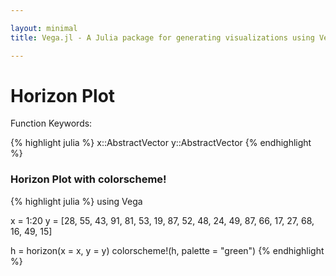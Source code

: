 ```yaml
---

layout: minimal
title: Vega.jl - A Julia package for generating visualizations using Vega

---
```


# Horizon Plot

Function Keywords:

{% highlight julia %}
x::AbstractVector
y::AbstractVector
{% endhighlight %}

### Horizon Plot with colorscheme!
{% highlight julia %}
using Vega

x = 1:20
y = [28, 55, 43, 91, 81, 53, 19, 87, 52, 48, 24, 49, 87, 66, 17, 27, 68, 16, 49, 15]

h = horizon(x = x, y = y)
colorscheme!(h, palette = "green")
{% endhighlight %}

<div id="horizon"></div>
<script type="text/javascript">
parse("horizon",
    {"name":"horizon","height":100,"padding":"auto","marks":[{"marks":[{"marks":[{"properties":{"update":{"y2":{"value":0,"scale":"y"},"fillOpacity":{"signal":"opacity"},"y":{"field":"y","scale":"y"}},"enter":{"interpolate":{"value":"monotone"},"x":{"field":"x","scale":"x"},"fill":{"field":"group","scale":"group"}}},"from":{"data":"table_tabpa"},"type":"area"}],"properties":{"update":{"y":{"field":"offset"}}},"from":{"data":"layer_indices"},"type":"group"}],"properties":{"update":{"height":{"field":{"group":"height"}},"clip":{"value":true},"width":{"field":{"group":"width"}}}},"type":"group"}],"axes":[{"layer":"front","properties":{"title":{"fontSize":{"value":14}}},"title":"x","grid":false,"type":"x","scale":"x"}],"data":[{"name":"table_tabpa","values":[{"x":1,"y2":0,"group":1,"y":28},{"x":2,"y2":0,"group":1,"y":55},{"x":3,"y2":0,"group":1,"y":43},{"x":4,"y2":0,"group":1,"y":91},{"x":5,"y2":0,"group":1,"y":81},{"x":6,"y2":0,"group":1,"y":53},{"x":7,"y2":0,"group":1,"y":19},{"x":8,"y2":0,"group":1,"y":87},{"x":9,"y2":0,"group":1,"y":52},{"x":10,"y2":0,"group":1,"y":48},{"x":11,"y2":0,"group":1,"y":24},{"x":12,"y2":0,"group":1,"y":49},{"x":13,"y2":0,"group":1,"y":87},{"x":14,"y2":0,"group":1,"y":66},{"x":15,"y2":0,"group":1,"y":17},{"x":16,"y2":0,"group":1,"y":27},{"x":17,"y2":0,"group":1,"y":68},{"x":18,"y2":0,"group":1,"y":16},{"x":19,"y2":0,"group":1,"y":49},{"x":20,"y2":0,"group":1,"y":15}]},{"name":"layer_indices","values":[0,1,2,3],"transform":[{"test":"datum.data < layers","type":"filter"},{"field":"offset","expr":"datum.data * -height","type":"formula"}]}],"scales":[{"name":"x","zero":false,"range":"width","domain":{"sort":true,"data":"table_tabpa","field":"x"},"type":"linear"},{"name":"y","range":[{"signal":"vheight"},0],"domain":{"data":"table_tabpa","field":"y"},"type":"linear"},{"name":"group","range":["green"],"domain":{"data":"table_tabpa","field":"group"},"type":"ordinal"}],"width":450,"signals":[{"name":"layers","init":2,"streams":[{"expr":"1 + (layers % 4)","type":"click"}]},{"name":"vheight","init":{"expr":"height * layers"},"streams":[{"expr":"height * layers","type":"layers, height"}]},{"name":"opacity","init":{"expr":"pow(layers, -2/3)"},"streams":[{"expr":"pow(layers, -2/3)","type":"layers"}]}]}

	);
</script>